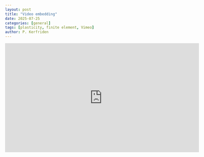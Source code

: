 ```yaml
---
layout: post
title: "Video embedding"
date: 2025-07-25
categories: [general]
tags: [plasticity, finite element, Vimeo]
author: P. Kerfriden
---
```




<iframe src="https://vimeo.com/1057662910"
        width="640"
        height="360"
        frameborder="0"
        allow="autoplay; fullscreen; picture-in-picture"
        allowfullscreen>
</iframe>
